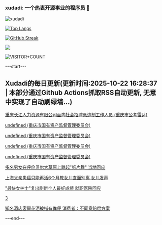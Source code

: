 ### xudadi: 一个热衷开源事业的程序员 👋

![xudadi](https://github-readme-stats-git-masterorgs-github-readme-stats-team.vercel.app/api?username=xudadi)

[![Top Langs](https://github-readme-stats.vercel.app/api/top-langs/?username=xudadi)](https://github.com/anuraghazra/github-readme-stats)

[![GitHub Streak](https://streak-stats.demolab.com?user=xudadi&locale=zh_Hans)](https://git.io/streak-stats)

![](https://raw.githubusercontent.com/xudadi/xudadi/main/assets/github-contribution-grid-snake.svg)

![VISITOR+COUNT](https://komarev.com/ghpvc/?username=xudadi&label=VISITOR+COUNT)


---start---

## Xudadi的每日更新(更新时间:2025-10-22 16:28:37 | 本部分通过Github Actions抓取RSS自动更新, 无意中实现了自动刷绿墙...)

[重庆长江人力资源有限公司面向社会招聘派遣制工作人员 (重庆市公考雷达)](https://www.gongkaoleida.com/article/2658708)

[undefined (重庆市国有资产监督管理委员会)](https://dadilab.github.io/feeds/all.xml)

[undefined (重庆市国有资产监督管理委员会)](https://dadilab.github.io/feeds/all.xml)

[undefined (重庆市国有资产监督管理委员会)](https://dadilab.github.io/feeds/all.xml)

[undefined (重庆市国有资产监督管理委员会)](https://dadilab.github.io/feeds/all.xml)

[多名男女在呼伦贝尔大草原上跳起"纸片舞" 当地回应](https://m.163.com/news/article/KCD4J2N005345ARG.html)

[上海父亲患癌只能再活6个月教女儿直面别离 女儿发声](https://m.163.com/news/article/KCCVV0K70530JPVV.html)

["最快女护士"复出刷新个人最好成绩 就职医院回应](https://m.163.com/news/article/KCCQNIVH0512B07B.html)

[3](https://m.163.com/touch/news/sub/domestic)

[知名酒店客房花洒被指有粪便 消费者：不同意赔偿方案](https://m.163.com/news/article/KCCU4CHN055040N3.html)

---end---
